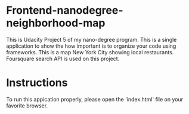 # Frontend-nanodegree-neighborhood-map

This is Udacity Project 5 of my nano-degree program. This is a single application to show the how important is to organize your code using frameworks. This is a map New York City showing local restaurants. Foursquare search API is used on this project. 

# Instructions

To run this appication properly, please open the 'index.html' file on your favorite browser. 




